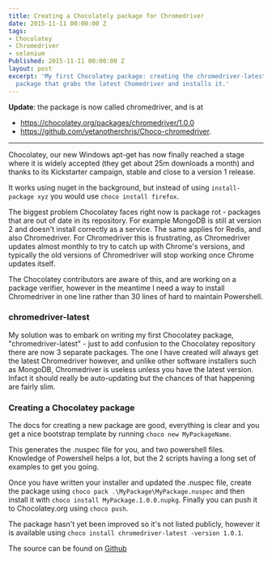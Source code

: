 ```yaml
---
title: Creating a Chocolately package for Chromedriver
date: 2015-11-11 00:00:00 Z
tags:
- Chocolatey
- Chromedriver
- selenium
Published: 2015-11-11 00:00:00 Z
layout: post
excerpt: 'My first Chocolatey package: creating the chromedriver-latest Chocolatey
  package that grabs the latest Chomedriver and installs it.'
---
```


**Update**: the package is now called chromedriver, and is at 

- https://chocolatey.org/packages/chromedriver/1.0.0
- https://github.com/yetanotherchris/Choco-chromedriver.

---

Chocolatey, our new Windows apt-get has now finally reached a stage where it is widely accepted (they get about 25m downloads a month) and thanks to its Kickstarter campaign, stable and close to a version 1 release.

It works using nuget in the background, but instead of using `install-package xyz` you would use `choco install firefox`.

The biggest problem Chocolatey faces right now is package rot - packages that are out of date in its repository. For example MongoDB is still at version 2 and doesn't install correctly as a service. The same applies for Redis, and also Chromedriver. For Chromedriver this is frustrating, as Chromedriver updates almost monthly to try to catch up with Chrome's versions, and typically the old versions of Chromedriver will stop working once Chrome updates itself.

The Chocolatey contributors are aware of this, and are working on a package verifier, however in the meantime I need a way to install Chromedriver in one line rather than 30 lines of hard to maintain Powershell.

### chromedriver-latest
My solution was to embark on writing my first Chocolatey package, "chromedriver-latest" - just to add confusion to the Chocolatey repository there are now 3 separate packages. The one I have created will always get the latest Chromedriver however, and unlike other software installers such as MongoDB, Chromedriver is useless unless you have the latest version. Infact it should really be auto-updating but the chances of that happening are fairly slim.

### Creating a Chocolatey package
The docs for creating a new package are good, everything is clear and you get a nice bootstrap template by running `choco new MyPackageName`.

This generates the .nuspec file for you, and two powershell files. Knowledge of Powershell helps a lot, but the 2 scripts having a long set of examples to get you going.

Once you have written your installer and updated the .nuspec file, create the package using `choco pack .\MyPackage\MyPackage.nuspec` and then install it with `choco install MyPackage.1.0.0.nupkg`. Finally you can push it to Chocolatey.org using `choco push`.

The package hasn't yet been improved so it's not listed publicly, however it is available using `choco install chromedriver-latest -version 1.0.1`.

The source can be found on [Github](https://github.com/yetanotherchris/Choco-chromedriver-latest)

